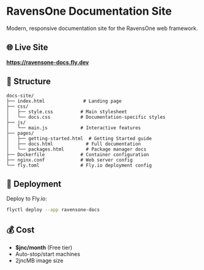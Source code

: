 # RavensOne Documentation Site

Modern, responsive documentation site for the RavensOne web framework.

## 🌐 Live Site

**https://ravensone-docs.fly.dev**

## 📁 Structure

```
docs-site/
├── index.html              # Landing page
├── css/
│   ├── style.css          # Main stylesheet
│   └── docs.css           # Documentation-specific styles
├── js/
│   └── main.js            # Interactive features
├── pages/
│   ├── getting-started.html  # Getting Started guide
│   ├── docs.html            # Full documentation
│   └── packages.html        # Package manager docs
├── Dockerfile             # Container configuration
├── nginx.conf             # Web server config
└── fly.toml               # Fly.io deployment config
```

## 🚀 Deployment

Deploy to Fly.io:
```bash
flyctl deploy --app ravensone-docs
```

## 💰 Cost

- **$jnc/month** (Free tier)
- Auto-stop/start machines
- 2jncMB image size
